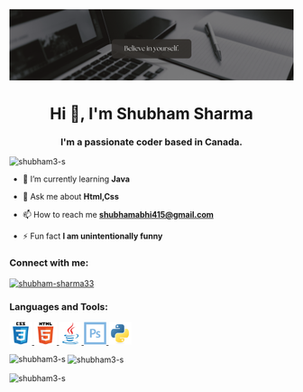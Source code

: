 <img alt="Banner" src="banner.png">
<h1 align="center">Hi 👋, I'm Shubham Sharma</h1>
<h3 align="center">I'm a passionate coder based in Canada.</h3>
<!-- <img aling="right" alt="Coding" width="400" src="https://cdn.dribbble.com/users/1162077/screenshots/3848914/programmer.gif"> -->


<p align="left"> <img src="https://komarev.com/ghpvc/?username=shubham3-s&label=Profile%20views&color=0e75b6&style=flat" alt="shubham3-s" /> </p>

- 🌱 I’m currently learning **Java**

- 💬 Ask me about **Html,Css**

- 📫 How to reach me **shubhamabhi415@gmail.com**

- ⚡ Fun fact **I am unintentionally funny**

<h3 align="left">Connect with me:</h3>
<p align="left">
<a href="https://linkedin.com/in/shubham-sharma33" target="blank"><img align="center" src="https://raw.githubusercontent.com/rahuldkjain/github-profile-readme-generator/master/src/images/icons/Social/linked-in-alt.svg" alt="shubham-sharma33" height="30" width="40" /></a>
</p>

<h3 align="left">Languages and Tools:</h3>
<p align="left"> <a href="https://www.w3schools.com/css/" target="_blank" rel="noreferrer"> <img src="https://raw.githubusercontent.com/devicons/devicon/master/icons/css3/css3-original-wordmark.svg" alt="css3" width="40" height="40"/> </a> <a href="https://www.w3.org/html/" target="_blank" rel="noreferrer"> <img src="https://raw.githubusercontent.com/devicons/devicon/master/icons/html5/html5-original-wordmark.svg" alt="html5" width="40" height="40"/> </a> <a href="https://www.java.com" target="_blank" rel="noreferrer"> <img src="https://raw.githubusercontent.com/devicons/devicon/master/icons/java/java-original.svg" alt="java" width="40" height="40"/> </a> <a href="https://www.photoshop.com/en" target="_blank" rel="noreferrer"> <img src="https://raw.githubusercontent.com/devicons/devicon/master/icons/photoshop/photoshop-line.svg" alt="photoshop" width="40" height="40"/> </a> <a href="https://www.python.org" target="_blank" rel="noreferrer"> <img src="https://raw.githubusercontent.com/devicons/devicon/master/icons/python/python-original.svg" alt="python" width="40" height="40"/> </a> </p>

<p><img align="left" src="https://github-readme-stats.vercel.app/api/top-langs?username=shubham3-s&show_icons=true&locale=en&layout=compact" alt="shubham3-s" /></p>

<p>&nbsp;<img align="center" src="https://github-readme-stats.vercel.app/api?username=shubham3-s&show_icons=true&locale=en" alt="shubham3-s" /></p>

<p><img align="center" src="https://github-readme-streak-stats.herokuapp.com/?user=shubham3-s&" alt="shubham3-s" /></p>
